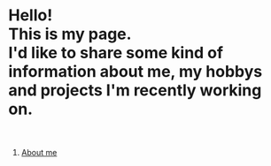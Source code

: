 # Hello!<br/>This is my page.<br/> I'd like to share some kind of information about me, my hobbys and projects I'm recently working on.<br/><br/>
1. [About me](https://wlabedz.github.io/about_me.md)
